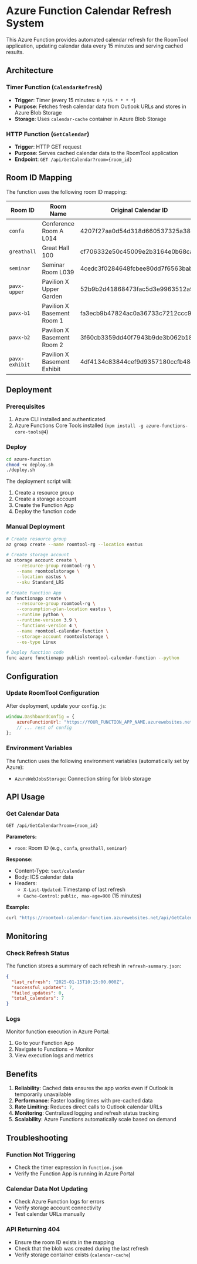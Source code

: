 # Azure Function Calendar Refresh System

This Azure Function provides automated calendar refresh for the RoomTool application, updating calendar data every 15 minutes and serving cached results.

## Architecture

### Timer Function (`CalendarRefresh`)
- **Trigger**: Timer (every 15 minutes: `0 */15 * * * *`)
- **Purpose**: Fetches fresh calendar data from Outlook URLs and stores in Azure Blob Storage
- **Storage**: Uses `calendar-cache` container in Azure Blob Storage

### HTTP Function (`GetCalendar`)
- **Trigger**: HTTP GET request
- **Purpose**: Serves cached calendar data to the RoomTool application
- **Endpoint**: `GET /api/GetCalendar?room={room_id}`

## Room ID Mapping

The function uses the following room ID mapping:

| Room ID | Room Name | Original Calendar ID |
|---------|-----------|---------------------|
| `confa` | Conference Room A L014 | 4207f27aa0d54d318d660537325a3856 |
| `greathall` | Great Hall 100 | cf706332e50c45009e2b3164e0b68ca0 |
| `seminar` | Seminar Room L039 | 4cedc3f0284648fcbee80dd7f6563bab |
| `pavx-upper` | Pavilion X Upper Garden | 52b9b2d41868473fac5d3e9963512a9b |
| `pavx-b1` | Pavilion X Basement Room 1 | fa3ecb9b47824ac0a36733c7212ccc97 |
| `pavx-b2` | Pavilion X Basement Room 2 | 3f60cb3359dd40f7943b9de3b062b18d |
| `pavx-exhibit` | Pavilion X Basement Exhibit | 4df4134c83844cef9d9357180ccfb48c |

## Deployment

### Prerequisites
1. Azure CLI installed and authenticated
2. Azure Functions Core Tools installed (`npm install -g azure-functions-core-tools@4`)

### Deploy
```bash
cd azure-function
chmod +x deploy.sh
./deploy.sh
```

The deployment script will:
1. Create a resource group
2. Create a storage account
3. Create the Function App
4. Deploy the function code

### Manual Deployment
```bash
# Create resource group
az group create --name roomtool-rg --location eastus

# Create storage account  
az storage account create \
    --resource-group roomtool-rg \
    --name roomtoolstorage \
    --location eastus \
    --sku Standard_LRS

# Create Function App
az functionapp create \
    --resource-group roomtool-rg \
    --consumption-plan-location eastus \
    --runtime python \
    --runtime-version 3.9 \
    --functions-version 4 \
    --name roomtool-calendar-function \
    --storage-account roomtoolstorage \
    --os-type Linux

# Deploy function code
func azure functionapp publish roomtool-calendar-function --python
```

## Configuration

### Update RoomTool Configuration
After deployment, update your `config.js`:

```javascript
window.DashboardConfig = {
    azureFunctionUrl: "https://YOUR_FUNCTION_APP_NAME.azurewebsites.net/api/GetCalendar",
    // ... rest of config
};
```

### Environment Variables
The function uses the following environment variables (automatically set by Azure):
- `AzureWebJobsStorage`: Connection string for blob storage

## API Usage

### Get Calendar Data
```
GET /api/GetCalendar?room={room_id}
```

**Parameters:**
- `room`: Room ID (e.g., `confa`, `greathall`, `seminar`)

**Response:**
- Content-Type: `text/calendar`
- Body: ICS calendar data
- Headers:
  - `X-Last-Updated`: Timestamp of last refresh
  - `Cache-Control`: `public, max-age=900` (15 minutes)

**Example:**
```bash
curl "https://roomtool-calendar-function.azurewebsites.net/api/GetCalendar?room=confa"
```

## Monitoring

### Check Refresh Status
The function stores a summary of each refresh in `refresh-summary.json`:

```json
{
  "last_refresh": "2025-01-15T10:15:00.000Z",
  "successful_updates": 7,
  "failed_updates": 0,
  "total_calendars": 7
}
```

### Logs
Monitor function execution in Azure Portal:
1. Go to your Function App
2. Navigate to Functions → Monitor
3. View execution logs and metrics

## Benefits

1. **Reliability**: Cached data ensures the app works even if Outlook is temporarily unavailable
2. **Performance**: Faster loading times with pre-cached data
3. **Rate Limiting**: Reduces direct calls to Outlook calendar URLs
4. **Monitoring**: Centralized logging and refresh status tracking
5. **Scalability**: Azure Functions automatically scale based on demand

## Troubleshooting

### Function Not Triggering
- Check the timer expression in `function.json`
- Verify the Function App is running in Azure Portal

### Calendar Data Not Updating
- Check Azure Function logs for errors
- Verify storage account connectivity
- Test calendar URLs manually

### API Returning 404
- Ensure the room ID exists in the mapping
- Check that the blob was created during the last refresh
- Verify storage container exists (`calendar-cache`)